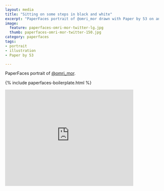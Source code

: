 ```yaml
---
layout: media
title: "Sitting on some steps in black and white"
excerpt: "PaperFaces portrait of @omri_mor drawn with Paper by 53 on an iPad."
image: 
  feature: paperfaces-omri-mor-twitter-lg.jpg
  thumb: paperfaces-omri-mor-twitter-150.jpg
category: paperfaces
tags: 
- portrait
- illustration
- Paper by 53

---
```


PaperFaces portrait of [@omri_mor](http://twitter.com/omri_mor).

{% include paperfaces-boilerplate.html %}

<iframe width="420" height="315" src="http://www.youtube.com/embed/c2sYfotHIl0" frameborder="0"> </iframe>